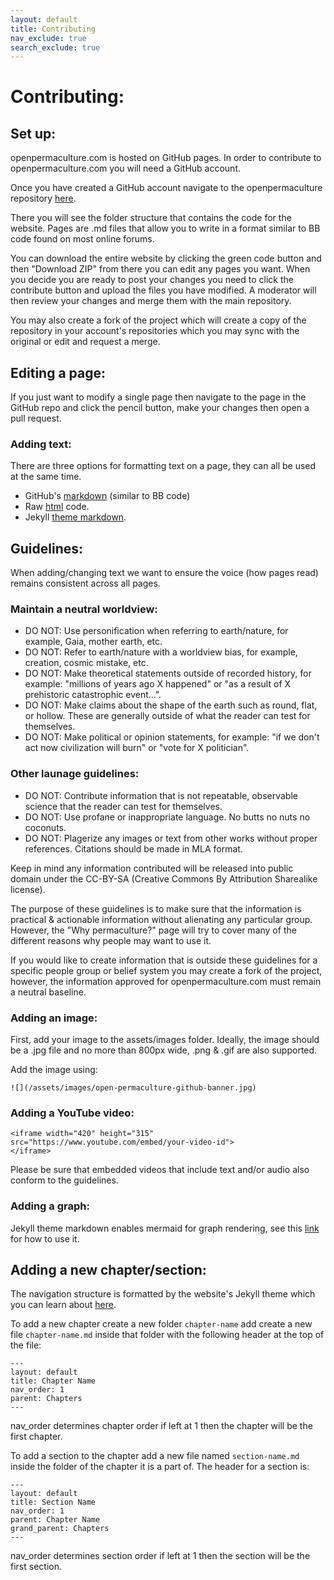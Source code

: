 ```yaml
---
layout: default
title: Contributing
nav_exclude: true
search_exclude: true
---
```


# Contributing:

## Set up:

openpermaculture.com is hosted on GitHub pages. In order to contribute to openpermaculture.com you will need a GitHub account. 

Once you have created a GitHub account navigate to the openpermaculture repository [here](https://github.com/Open-Permaculture/open-permaculture.github.io).

There you will see the folder structure that contains the code for the website. Pages are .md files that allow you to write in a format similar to BB code found on most online forums.

You can download the entire website by clicking the green code button and then "Download ZIP" from there you can edit any pages you want. When you decide you are ready to post your changes you need to click the contribute button and upload the files you have modified. A moderator will then review your changes and merge them with the main repository.

You may also create a fork of the project which will create a copy of the repository in your account's repositories which you may sync with the original or edit and request a merge.

## Editing a page:

If you just want to modify a single page then navigate to the page in the GitHub repo and click the pencil button, make your changes then open a pull request.

### Adding text:

There are three options for formatting text on a page, they can all be used at the same time.

* GitHub's [markdown](https://docs.github.com/en/get-started/writing-on-github/getting-started-with-writing-and-formatting-on-github/basic-writing-and-formatting-syntax) (similar to BB code)
* Raw [html](https://html.com/) code.
* Jekyll [theme markdown](https://github.com/Open-Permaculture/just-the-docs/blob/main/docs/index-test.md). 

## Guidelines:

When adding/changing text we want to ensure the voice (how pages read) remains consistent across all pages.

### Maintain a neutral worldview:

* DO NOT: Use personification when referring to earth/nature, for example, Gaia, mother earth, etc.
* DO NOT: Refer to earth/nature with a worldview bias, for example, creation, cosmic mistake, etc.
* DO NOT: Make theoretical statements outside of recorded history, for example: "millions of years ago X happened" or "as a result of X prehistoric catastrophic event...".
* DO NOT: Make claims about the shape of the earth such as round, flat, or hollow. These are generally outside of what the reader can test for themselves.
* DO NOT: Make political or opinion statements, for example: "if we don't act now civilization will burn" or "vote for X politician".

### Other launage guidelines:

* DO NOT: Contribute information that is not repeatable, observable science that the reader can test for themselves.
* DO NOT: Use profane or inappropriate language. No butts no nuts no coconuts.
* DO NOT: Plagerize any images or text from other works without proper references. Citations should be made in MLA format.

Keep in mind any information contributed will be released into public domain under the CC-BY-SA (Creative Commons By Attribution Sharealike license).

The purpose of these guidelines is to make sure that the information is practical & actionable information without alienating any particular group. However, the "Why permaculture?" page will try to cover many of the different reasons why people may want to use it. 

If you would like to create information that is outside these guidelines for a specific people group or belief system you may create a fork of the project, however, the information approved for openpermaculture.com must remain a neutral baseline.

### Adding an image:

First, add your image to the assets/images folder. Ideally, the image should be a .jpg file and no more than 800px wide, .png & .gif are also supported.

Add the image using:
```
![](/assets/images/open-permaculture-github-banner.jpg)
```

### Adding a YouTube video:

```
<iframe width="420" height="315"
src="https://www.youtube.com/embed/your-video-id">
</iframe>
```

Please be sure that embedded videos that include text and/or audio also conform to the guidelines.

### Adding a graph:

Jekyll theme markdown enables mermaid for graph rendering, see this [link](https://mermaid-js.github.io/mermaid/#/README) for how to use it.

## Adding a new chapter/section:

The navigation structure is formatted by the website's Jekyll theme which you can learn about [here](https://just-the-docs.github.io/just-the-docs/docs/navigation-structure/).

To add a new chapter create a new folder ```chapter-name``` add create a new file ```chapter-name.md``` inside that folder with the following header at the top of the file:
```
---
layout: default
title: Chapter Name
nav_order: 1
parent: Chapters
---
```

nav_order determines chapter order if left at 1 then the chapter will be the first chapter.

To add a section to the chapter add a new file named ```section-name.md``` inside the folder of the chapter it is a part of. The header for a section is:
```
---
layout: default
title: Section Name
nav_order: 1
parent: Chapter Name
grand_parent: Chapters
---
```

nav_order determines section order if left at 1 then the section will be the first section.